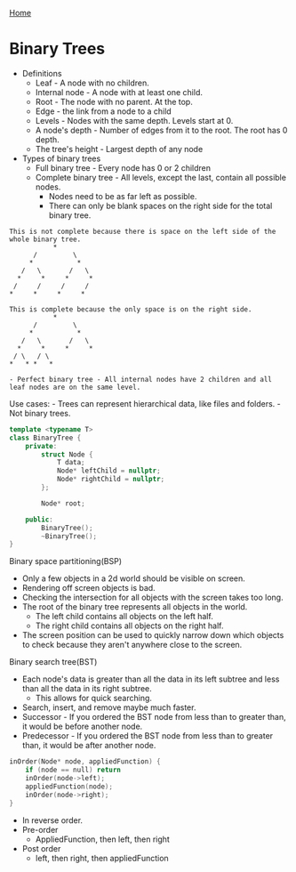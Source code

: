 [Home](../README.md)

# Binary Trees
- Definitions
	- Leaf - A node with no children.
	- Internal node - A node with at least one child.
	- Root - The node with no parent. At the top.
	- Edge - the link from a node to a child
	- Levels - Nodes with the same depth. Levels start at 0.
	- A node's depth - Number of edges from it to the root. The root has 0 depth.
	- The tree's height - Largest depth of any node
- Types of binary trees
	- Full binary tree - Every node has 0 or 2 children
	- Complete binary tree - All levels, except the last, contain all possible nodes.
		- Nodes need to be as far left as possible.
		- There can only be blank spaces on the right side for the total binary tree.
```
This is not complete because there is space on the left side of the whole binary tree.
           *
      /         \
     *           *
   /   \       /   \
  *     *     *     *
 /     /     /     /
*     *     *     *
```

```
This is complete because the only space is on the right side.
           *
      /         \
     *           *
   /   \       /   \
  *     *     *     *
 / \   / \
*   * *   *
```

	- Perfect binary tree - All internal nodes have 2 children and all leaf nodes are on the same level.

Use cases:
	- Trees can represent hierarchical data, like files and folders.
		- Not binary trees.

```C++
template <typename T>
class BinaryTree {
	private:
		struct Node {
			T data;
			Node* leftChild = nullptr;
			Node* rightChild = nullptr;
		};

		Node* root;

	public:
		BinaryTree();
		~BinaryTree();
}
```

Binary space partitioning(BSP)
- Only a few objects in a 2d world should be visible on screen.
- Rendering off screen objects is bad.
- Checking the intersection for all objects with the screen takes too long.
- The root of the binary tree represents all objects in the world.
	- The left child contains all objects on the left half.
	- The right child contains all objects on the right half.
- The screen position can be used to quickly narrow down which objects to check because they aren't anywhere close to the screen.

Binary search tree(BST)
- Each node's data is greater than all the data in its left subtree and less than all the data in its right subtree.
	- This allows for quick searching.
- Search, insert, and remove maybe much faster.
- Successor - If you ordered the BST node from less than to greater than, it would be before another node.
- Predecessor - If you ordered the BST node from less than to greater than, it would be after another node.

```C++
inOrder(Node* node, appliedFunction) {
	if (node == null) return
	inOrder(node->left);
	appliedFunction(node);
	inOrder(node->right);
}
```
- In reverse order.
- Pre-order
	- AppliedFunction, then left, then right
- Post order
	- left, then right, then appliedFunction